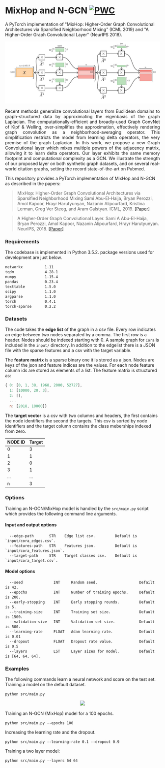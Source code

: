 MixHop and N-GCN
[![PWC](https://img.shields.io/endpoint.svg?url=https://paperswithcode.com/badge/mixhop-higher-order-graph-convolution/node-classification-on-citeseer)](https://paperswithcode.com/sota/node-classification-on-citeseer?p=mixhop-higher-order-graph-convolution)
============================================
A PyTorch implementation of "MixHop: Higher-Order Graph Convolutional Architectures via Sparsified Neighborhood Mixing" (ICML 2019) and "A Higher-Order Graph Convolutional Layer" (NeurIPS 2018).
<p align="center">
  <img width="800" src="mixhop1.jpg">
</p>
<p align="justify">
Recent methods generalize convolutional layers from Euclidean domains to graph-structured data by approximating the eigenbasis of the graph Laplacian. The computationally-efficient and broadly-used Graph ConvNet of Kipf & Welling, over-simplifies the approximation, effectively rendering graph convolution as a neighborhood-averaging operator. This simplification restricts the model from learning delta operators, the very premise of the graph Laplacian.  In this work, we propose a new Graph Convolutional layer which mixes multiple powers of the adjacency matrix, allowing it to learn delta operators. Our layer exhibits the same memory footprint and computational complexity as a GCN. We illustrate the strength of our proposed layer on both synthetic graph datasets, and on several real-world citation graphs, setting the record state-of-the-art on Pubmed.</p>

This repository provides a PyTorch implementation of MixHop and N-GCN as described in the papers:

> MixHop: Higher-Order Graph Convolutional Architectures via Sparsified Neighborhood Mixing
> Sami Abu-El-Haija, Bryan Perozzi, Amol Kapoor, Hrayr Harutyunyan, Nazanin Alipourfard, Kristina Lerman, Greg Ver Steeg, and Aram Galstyan.
> ICML, 2019.
> [[Paper]](https://arxiv.org/pdf/1905.00067.pdf)

> A Higher-Order Graph Convolutional Layer.
> Sami A Abu-El-Haija, Bryan Perozzi, Amol Kapoor, Nazanin Alipourfard, Hrayr Harutyunyan.
> NeurIPS, 2018.
> [[Paper]](http://sami.haija.org/papers/high-order-gc-layer.pdf)

### Requirements
The codebase is implemented in Python 3.5.2. package versions used for development are just below.
```
networkx          1.11
tqdm              4.28.1
numpy             1.15.4
pandas            0.23.4
texttable         1.5.0
scipy             1.1.0
argparse          1.1.0
torch             0.4.1
torch-sparse      0.2.2
```
### Datasets

The code takes the **edge list** of the graph in a csv file. Every row indicates an edge between two nodes separated by a comma. The first row is a header. Nodes should be indexed starting with 0. A sample graph for `Cora` is included in the  `input/` directory. In addition to the edgelist there is a JSON file with the sparse features and a csv with the target variable.

The **feature matrix** is a sparse binary one it is stored as a json. Nodes are keys of the json and feature indices are the values. For each node feature column ids are stored as elements of a list. The feature matrix is structured as:

```javascript
{ 0: [0, 1, 38, 1968, 2000, 52727],
  1: [10000, 20, 3],
  2: [],
  ...
  n: [2018, 10000]}
```
The **target vector** is a csv with two columns and headers, the first contains the node identifiers the second the targets. This csv is sorted by node identifiers and the target column contains the class meberships indexed from zero. 

| **NODE ID**| **Target** |
| --- | --- |
| 0 | 3 |
| 1 | 1 |
| 2 | 0 |
| 3 | 1 |
| ... | ... |
| n | 3 |

### Options
Training an N-GCN/MixHop model is handled by the `src/main.py` script which provides the following command line arguments.

#### Input and output options
```
  --edge-path       STR    Edge list csv.         Default is `input/cora_edges.csv`.
  --features-path   STR    Features json.         Default is `input/cora_features.json`.
  --target-path     STR    Target classes csv.    Default is `input/cora_target.csv`.
```
#### Model options
```
  --seed              INT     Random seed.                   Defailt is 42.
  --epochs            INT     Number of training epochs.     Default is 200.
  --early-stopping    INT     Early stopping rounds.         Default is 5.
  --training-size     INT     Training set size.             Default is 1500.
  --validation-size   INT     Validation set size.           Default is 500.
  --learning-rate     FLOAT   Adam learning rate.            Default is 0.01
  --dropout           FLOAT   Dropout rate value.            Default is 0.5
  --layers            LST     Layer sizes for model.         Default is [64, 64, 64]. 
```
### Examples
The following commands learn a neural network and score on the test set. Training a model on the default dataset.
```
python src/main.py
```
<p align="center">
<img style="float: center;" src="ngcn_run.jpg">
</p>

Training an N-GCN (MixHop) model for a 100 epochs.
```
python src/main.py --epochs 100
```
Increasing the learning rate and the dropout.
```
python src/main.py --learning-rate 0.1 --dropout 0.9
```
Training a two layer model:
```
python src/main.py --layers 64 64
```
